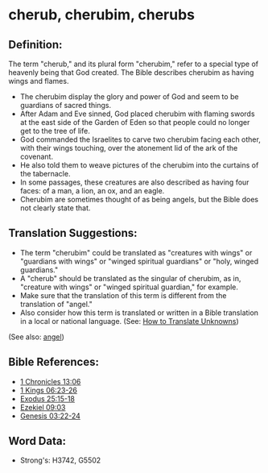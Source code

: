 # cherub, cherubim, cherubs #

## Definition: ##

The term "cherub," and its plural form "cherubim," refer to a special type of heavenly being that God created. The Bible describes cherubim as having wings and flames. 

* The cherubim display the glory and power of God and seem to be guardians of sacred things.
* After Adam and Eve sinned, God placed cherubim with flaming swords at the east side of the Garden of Eden so that people could no longer get to the tree of life.
* God commanded the Israelites to carve two cherubim facing each other, with their wings touching, over the atonement lid of the ark of the covenant.
* He also told them to weave pictures of the cherubim into the curtains of the tabernacle.
* In some passages, these creatures are also described as having four faces: of a man, a lion, an ox, and an eagle.
* Cherubim are sometimes thought of as being angels, but the Bible does not clearly state that. 

## Translation Suggestions: ##

* The term "cherubim" could be translated as "creatures with wings" or "guardians with wings" or "winged spiritual guardians" or "holy, winged guardians."
* A "cherub" should be translated as the singular of cherubim, as in, "creature with wings" or "winged spiritual guardian," for example.
* Make sure that the translation of this term is different from the translation of "angel."
* Also consider how this term is translated or written in a Bible translation in a local or national language. (See: [How to Translate Unknowns](rc://en/ta/man/translate/translate-unknown))

(See also: [angel](../kt/angel.md))

## Bible References: ##

* [1 Chronicles 13:06](rc://en/tn/help/1ch/13/06)
* [1 Kings 06:23-26](rc://en/tn/help/1ki/06/23)
* [Exodus 25:15-18](rc://en/tn/help/exo/25/15)
* [Ezekiel 09:03](rc://en/tn/help/ezk/09/03)
* [Genesis 03:22-24](rc://en/tn/help/gen/03/22)

## Word Data: ##

* Strong's: H3742, G5502
